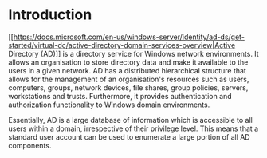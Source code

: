# Introduction

[[https://docs.microsoft.com/en-us/windows-server/identity/ad-ds/get-started/virtual-dc/active-directory-domain-services-overview|Active Directory (AD)]] is a directory service for Windows network environments. It allows an organisation to store directory data and make it available to the users in a given network. AD has a distributed hierarchical structure that allows for the management of an organisation's resources such as users, computers, groups, network devices, file shares, group policies, servers, workstations and trusts. Furthermore, it provides authentication and authorization functionality to Windows domain environments. 

Essentially, AD is a large database of information which is accessible to all users within a domain, irrespective of their privilege level. This means that a standard user account can be used to enumerate a large portion of all AD components.
